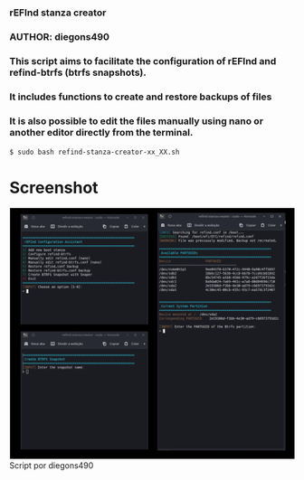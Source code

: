 ### rEFInd stanza creator
### AUTHOR: diegons490

### This script aims to facilitate the configuration of rEFInd and refind-btrfs (btrfs snapshots).

### It includes functions to create and restore backups of files

### It is also possible to edit the files manually using nano or another editor directly from the terminal.

```shell
$ sudo bash refind-stanza-creator-xx_XX.sh
```

# Screenshot
![screenshot](/preview.png?raw=true)Script por diegons490 
